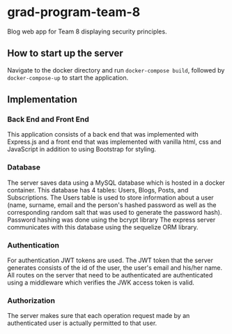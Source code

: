 # grad-program-team-8

Blog web app for Team 8 displaying security principles.

## How to start up the server

Navigate to the docker directory and run `docker-compose build`, followed by `docker-compose-up` to start the application.

## Implementation

### Back End and Front End

This application consists of a back end that was implemented with Express.js and a front end that was implemented with vanilla html, css and JavaScript in addition to using Bootstrap for styling.

### Database

The server saves data using a MySQL database which is hosted in a docker container. This database has 4 tables: Users, Blogs, Posts, and Subscriptions.
The Users table is used to store information about a user (name, surname, email and the person's hashed password as well as the corresponding random salt that was used to generate the password hash). Password hashing was done using the bcrypt library The express server communicates with this database using the sequelize ORM library.

### Authentication

For authentication JWT tokens are used. The JWT token that the server generates consists of the id of the user, the user's email and his/her name. All routes on the server that need to be authenticated are authenticated using a middleware which verifies the JWK access token is valid.

### Authorization

The server makes sure that each operation request made by an authenticated user is actually permitted to that user.
